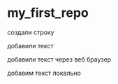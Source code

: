 ﻿# my_first_repo
создали строку

добавили текст

добавили текст через веб браузер

добавим текст локально
